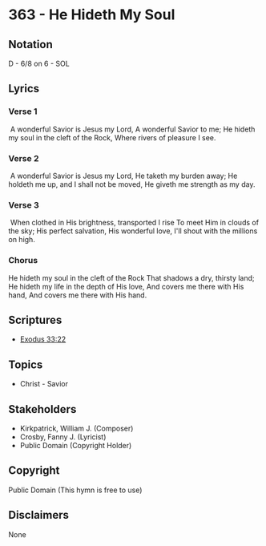 # 363 - He Hideth My Soul

## Notation

D - 6/8 on 6 - SOL

## Lyrics

### Verse 1

 A wonderful Savior is Jesus my Lord, A wonderful Savior to me; He hideth my soul in the cleft of the Rock, Where rivers of pleasure I see. 

### Verse 2

 A wonderful Savior is Jesus my Lord, He taketh my burden away; He holdeth me up, and I shall not be moved, He giveth me strength as my day. 

### Verse 3

 When clothed in His brightness, transported I rise To meet Him in clouds of the sky; His perfect salvation, His wonderful love, I'll shout with the millions on high. 

### Chorus

He hideth my soul in the cleft of the Rock That shadows a dry, thirsty land; He hideth my life in the depth of His love, And covers me there with His hand, And covers me there with His hand. 


## Scriptures

- [Exodus 33:22](https://www.biblegateway.com/passage/?search=Exodus%2033%3A22)

## Topics

- Christ - Savior

## Stakeholders

- Kirkpatrick, William J. (Composer)
- Crosby, Fanny J. (Lyricist)
- Public Domain (Copyright Holder)

## Copyright

Public Domain
(This hymn is free to use)

## Disclaimers

None

